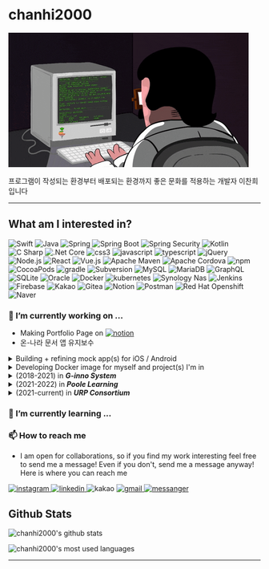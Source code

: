 # chanhi2000

![img][img]

프로그램이 작성되는 환경부터 배포되는 환경까지 좋은 문화를 적용하는 개발자 이찬희 입니다

---

## What am I interested in?

<p>
    <img alt="Swift" src="https://img.shields.io/badge/Swift-FA7343?logo=swift&logoColor=white&style=flat-square" />
    <!-- <img alt="Xcode" src="https://img.shields.io/badge/Xcode-1575F9?logo=Xcode&logoColor=white&style=flat-square" /> -->
    <img alt="Java" src="https://img.shields.io/badge/Java-007396?logo=java&logoColor=white&style=flat-square" />
    <img alt="Spring" src="https://img.shields.io/badge/Spring-6DB33F?logo=Spring&logoColor=white&style=flat-square" />
    <img alt="Spring Boot" src="https://img.shields.io/badge/Spring%20Boot-6DB33F?logo=Springboot&logoColor=white&style=flat-square" />
    <img alt="Spring Security" src="https://img.shields.io/badge/Spring%20Security-6DB33F?logo=Springsecurity&logoColor=white&style=flat-square" />
    <img alt="Kotlin" src="https://img.shields.io/badge/Kotlin-0095D5?logo=kotlin&logoColor=white&style=flat-square" />
    <img alt="C Sharp" src="https://img.shields.io/badge/C%20Sharp-239120?logo=C%20Sharp&logoColor=white&style=flat-square" />
    <img alt=".Net Core" src="https://img.shields.io/badge/.Net%20Core-5C2D91?logo=.net&logoColor=white&style=flat-square" />
    <img alt="css3" src="https://img.shields.io/badge/css3-1572B6?logo=css3&logoColor=white&style=flat-square" />
    <img alt="javascript" src="https://img.shields.io/badge/JavaScript-F7DF1E?logo=jQuery&logoColor=white&style=flat-square" />
    <img alt="typescript" src="https://img.shields.io/badge/TypeScript-007ACC?logo=typescript&logoColor=white&style=flat-square" />
    <img alt="jQuery" src="https://img.shields.io/badge/jQuery-0769AD?logo=jQuery&logoColor=white&style=flat-square" />
    <img alt="Node.js" src="https://img.shields.io/badge/Node.js-339933?logo=Node.js&logoColor=white&style=flat-square" />
    <img alt="React" src="https://img.shields.io/badge/React-61DAFB?logo=react&logoColor=white&style=flat-square" />
    <img alt="Vue.js" src="https://img.shields.io/badge/Vue.js-61D4FC08DAFB?logo=Vue.js&logoColor=white&style=flat-square" />
    <img alt="Apache Maven" src="https://img.shields.io/badge/Apache%20Maven-C71A36?logo=Apache%20Maven&logoColor=white&style=flat-square" />
    <img alt="Apache Cordova" src="https://img.shields.io/badge/Apache%20Cordova-E8E8E8?logo=Apache%20Cordova&logoColor=white&style=flat-square" />
    <img alt="npm" src="https://img.shields.io/badge/NPM-CB3837?logo=npm&logoColor=white&style=flat-square" />
    <img alt="CocoaPods" src="https://img.shields.io/badge/CocoaPods-EE3322?logo=CocoaPods&logoColor=white&style=flat-square" />
    <img alt="gradle" src="https://img.shields.io/badge/Gradle-02303A?logo=gradle&logoColor=white&style=flat-square" />
    <img alt="Subversion" src="https://img.shields.io/badge/Subversion-809CC9?logo=Subversion&logoColor=white&style=flat-square" />
    <img alt="MySQL" src="https://img.shields.io/badge/MySQL-4479A1?logo=mysql&logoColor=white&style=flat-square" />
    <img alt="MariaDB" src="https://img.shields.io/badge/MariaDB-003545?logo=MariaDB&logoColor=white&style=flat-square" />
    <img alt="GraphQL" src="https://img.shields.io/badge/GraphQL-E10098?logo=GraphQL&logoColor=white&style=flat-square" />
    <img alt="SQLite" src="https://img.shields.io/badge/SQLite-003B57?logo=sqlite&logoColor=white&style=flat-square" />
    <img alt="Oracle" src="https://img.shields.io/badge/Oracle-F80000?logo=oracle&logoColor=white&style=flat-square" />
    <img alt="Docker" src="https://img.shields.io/badge/Docker-2496ED?logo=docker&logoColor=white&style=flat-square" />
    <img alt="kubernetes" src="https://img.shields.io/badge/Kubernetes-326CE5?logo=Kubernetes&logoColor=white&style=flat-square" />
    <img alt="Synology Nas" src="https://img.shields.io/badge/Synology%20NAS-B6B5B6?logo=synology&logoColor=white&style=flat-square" />
    <img alt="Jenkins" src="https://img.shields.io/badge/Jenkins-D24939?logo=jenkins&logoColor=white&style=flat-square" />
    <img alt="Firebase" src="https://img.shields.io/badge/Firebase%20API-FFCA28?logo=Firebase&logoColor=white&style=flat-square" />
    <img alt="Kakao" src="https://img.shields.io/badge/Kakao%20API-FFCD00?logo=Kakao&logoColor=white&style=flat-square" />
    <img alt="Gitea" src="https://img.shields.io/badge/Gitea-609926?logo=Gitea&logoColor=white&style=flat-square" />
    <img alt="Notion" src="https://img.shields.io/badge/Notion-000000?logo=Notion&logoColor=white&style=flat-square" />
    <img alt="Postman" src="https://img.shields.io/badge/Postman-FF6C37?logo=Postman&logoColor=white&style=flat-square" />
    <img alt="Red Hat Openshift" src="https://img.shields.io/badge/Openshift-EE0000?logo=redhatopenshift&logoColor=white&style=flat-square" />
    <img alt="Naver" src="https://img.shields.io/badge/NCloud-03C75A?logo=naver&logoColor=white&style=flat-square"/>
</p>


### 🔭 I’m currently working on ...

- Making Portfolio Page on [![notion](https://img.shields.io/badge/notion-000000?logo=notion&logoColor=white&style=flat-square)][notion-portfolio]
- 온-나라 문서 앱 유지보수

<details>
<summary>Building + refining mock app(s) for iOS / Android</summary><br>

- [chanhi2000/facebookFeed][facebookFeed]
- [chanhi2000/youtube-ios][youtube-ios]
- [chanhi2000/nike-detail-ios][nike-detail-ios]
- [chanhi2000/IngrediSearch][IngrediSearch]

</details>

<details>
<summary>Developing Docker image for myself and project(s) I'm in</summary><br>

- [chanhi2000/tibero-docker][tibero-docker]

</details>    
<details>
<summary>(2018-2021) in <em><b>G-inno System</b></em></summary><br>

<p>
<a href="http://www.g-inno.com">
<img alt="ginno" src="./imgs/logo-ginno.png" height="22px"/>
</a>
<a href="https://www.arcgis.com/home/index.html">
<img alt="arcgis" src="./imgs/logo-arcgis.png" height="60px"/>
</a>
<a href="https://www.seoul.go.kr">
<img alt="seoul" src="./imgs/logo-seoul.png" height="60px"/>
</a>
<a href="https://www.mois.go.kr/frt/a01/frtMain.do">
<img alt="MOIS" src="./imgs/logo-mois.png" height="60px"/>
</a>
<a href="https://www.lgcns.com">
<img alt="lgcns" src="./imgs/logo-lg-cns.png" height="60px"/>
</a>
<a href="https://www.data.go.kr">
<img alt="data" src="./imgs/logo-data.jpeg" height="60px"/>
</a>
</p>

- (2018-2019) 서울시 포장도로 관리 시스템 모바일부분 유지보수 용역
    - Daum 맵 위치정보 기반 멀티플랫폼 프로젝트
    - 네이티브 앱(Android / iOS) + Spring기반 중계서버 개발+배포 담당
    - [![spms-ios](https://img.shields.io/badge/For%20iOS-999999?logo=apple&logoColor=white&style=flat-square)][spms-ios][![spms-android](https://img.shields.io/badge/For%20Android-3DDC84?logo=android&logoColor=white&style=flat-square)][spms-android]
- (2019-2020) 서울시 포장도로 관리 시스템 유지보수 용역
    - ArcGis 기반 공간정보 프로젝트
    - Spring기반 프론트/백엔드 개발+배포 담당 
    - ArcGis 기반 지도데이터 갱신
- (2019-2020) 서울 스마트재난 시스템 유지보수 용역 - _서울안전 (대시민)_
    - NCloud 맵 위치정보 기반 멀티플랫폼 프로젝트
    - 하이브리드 앱 (Cordova) + Spring기반 웹/모바일 프론트/백엔드 개발+배포 담당
    - [![safecity-ios](https://img.shields.io/badge/Available%20on%20App%20Store-000000?logo=apple&logoColor=white&style=flat-square)][safecity-ios][![safecity-android](https://img.shields.io/badge/Available%20on%20Google%20Play-414141?logo=google%20play&logoColor=white&style=flat-square)][safecity-android]
    - [서울안전누리 사이트][toSafecity]
- (2019-2020) 서울 스마트재난 시스템 유지보수 용역 - _통합재난시스템 (내부)_
- (2020) 행정안전부 통합상황시스템 모바일 신규 사업
- (2021) LG CNS 차세대 사회보장 시스템 GIS 부분 개발
</details>

<details>
<summary>(2021-2022) in <em><b>Poole Learning</b></em></summary><br>
<p>
<a href="https://www.poolemath.com/">
<img alt="Poolemath" src="./imgs/logo-poole.png" height="60px"/>
</a>
<a href="https://www.smarthb-math.co.kr/">
<img alt="smarthb" src="./imgs/logo-smarthb.png" height="60px"/>
</a>
</p>

- (2021-2022) 자사 앱 개발 및 관리 
    - __풀이수학__: (중.고등) 수학 외 기타과목 문제지 (Web/PDF 기반) 풀이 및 필기 서비스
    - __수식입력기__: LaTeX기반 수식 변환 전용
    - __어드민__: 수학 문제지 문제 등록/수정/기타 관리용
- (2021) 해법교육 수학 AppBook 개발 및 외주 프로젝트 용역 : 안드로이드 및 서버 개발관리
    - 테스트 환경 API 서버 관리 (Node 기반)
    - (초.중.고등) PDF기반 풀이 및 필기 서비스
</details>

<details>
<summary>(2021-current) in <em><b>URP Consortium</b></em></summary><br>
<p>
<a href="http://www.urpsys.com/">
<img alt="URP Systems" src="./imgs/logo-urp.png" height="60px"/>
</a>
<a href="https://www.klid.or.kr/">
<img alt="KLID" src="./imgs/logo-klid.png" height="60px"/>
</a>
<a href="https://www.mois.go.kr/frt/a01/frtMain.do">
<img alt="MOIS" src="./imgs/logo-mois.png" height="60px"/>
</a>
</p>

- 2022년 정부업무관리시스템(온나라 문서) 및 정부전자문서유통지원센터 유지관리 사업
    - 온나라 문서 모바일 앱 (`v1.0`/`v2.0`)
    - 온나라 문서 모바일용 중계서버 (`v1.0`/`v2.0`)
    - 온나라 문서 모바일용 결재서버 (`v1.0`/`v2.0`)
    - 기타 툴 (API 및 웹서비스 테스팅, SSO로그인 검증, etc.)
    - 모바일서비스팀 총괄
</details>
    
### 🌱 I’m currently learning ...


<!--
### 👯 I’m looking to collaborate on ...

### 🤔 I’m looking for help with ...

### 💬 Ask me about ...

### ⚡ Fun fact: ...
-->
### 📫 How to reach me

- I am open for collaborations, so if you find my work interesting feel free to send me a message! Even if you don't, send me a message anyway! Here is where you can reach me

<p>
    <a href="https://instagram.com/chanhi2000">
        <img alt="instagram" src="https://img.shields.io/badge/chanhi2000-E4405F?logo=instagram&logoColor=white&style=flat-square" />
    </a>
    <a href="https://www.linkedin.com/in/chanhi2000/">
        <img alt="linkedin" src="https://img.shields.io/badge/in/chanhi2000-0077B5?logo=instagram&logoColor=white&style=flat-square" />
    </a>
    <a>
        <img alt="kakao" src="https://img.shields.io/badge/chanhi2002-FFCD00?logo=kakao&logoColor=white&style=flat-square" />
    </a>
    <a href="mailto:chanhi2000@gmail.com">
        <img alt="gmail" src="https://img.shields.io/badge/chanhi2000@gmail.com-D14836?logo=gmail&logoColor=white&style=flat-square" />
    </a>
    <a href="https://m.me/spamlove">
        <img alt="messanger" src="https://img.shields.io/badge/-spamlove-0078FF?style=flat&logo=Messenger&logoColor=white" />
    </a>
</p>



## Github Stats

![chanhi2000's github stats][github-stats]

![chanhi2000's most used languages][github-stats-most-used-lang]

---
[img]: imgs/coderman.gif
[spms-ios]: https://pavepot.eseoul.go.kr:8443/ios.do
[spms-android]: http://115.84.164.38:8080/apk/SPMS.apk
[safecity-ios]: https://apps.apple.com/kr/app/%EC%84%9C%EC%9A%B8%EC%95%88%EC%A0%84/id1331810063
[safecity-android]: https://play.google.com/store/apps/details?id=kr.go.seoul.hybrid.SafeCity
[toSafecity]: https://safecity.seoul.go.kr
[toPoolemath]: https://www.poolemath.com/
[github-stats]: https://github-readme-stats.vercel.app/api?username=chanhi2000
[github-stats-most-used-lang]: https://github-readme-stats.vercel.app/api/top-langs/?username=chanhi2000&layout=compact
[notion-portfolio]: https://www.notion.so/MarkiiimarK-c231ae6c157d4baba89a3713c92449dd

[facebookFeed]: https://github.com/chanhi2000/facebookFeed
[youtube-ios]: https://github.com/chanhi2000/youtube-ios
[nike-detail-ios]: https://github.com/chanhi2000/nike-detail-ios
[IngrediSearch]: https://github.com/chanhi2000/IngrediSearch

[tibero-docker]: https://github.com/chanhi2000/tibero-docker